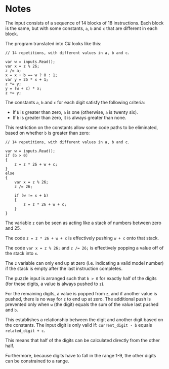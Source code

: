 # Notes
The input consists of a sequence of 14 blocks of 18 instructions.
Each block is the same, but with some constants, `a`, `b` and `c` that are different in each block.

The program translated into C# looks like this:

    // 14 repetitions, with different values in a, b and c.

    var w = inputs.Read();
    var x = z % 26;
    z /= a;
    x = x + b == w ? 0 : 1;
    var y = 25 * x + 1;
    z *= y;
    y = (w + c) * x;
    z += y;

The constants `a`, `b` and `c` for each digit satisfy the following criteria:

* If `b` is greater than zero, `a` is one (otherwise, `a` is twenty six).
* If `b` is greater than zero, it is always greater than none.

This restriction on the constants allow some code paths to be eliminated, based on whether `b` is greater than zero:

    // 14 repetitions, with different values in a, b and c.

    var w = inputs.Read();
    if (b > 0)
    {
        z = z * 26 + w + c;
    }
    else
    {
        var x = z % 26;
        z /= 26;

        if (w != x + b)
        {
            z = z * 26 + w + c;
        }
    }

The variable `z` can be seen as acting like a stack of numbers between zero and 25.

The code `z = z * 26 + w + c` is effectively pushing `w + c` onto that stack.

The code `var x = z % 26;` and `z /= 26;` is effectively popping a value off of the stack into `x`.

The `z` variable can only end up at zero (i.e. indicating a valid model number) if the stack is empty after the last instruction completes.

The puzzle input is arranged such that `b > 0` for exactly half of the digits (for these digits, a value is always pushed to `z`).

For the remaining digits, a value is popped from `z`, and if another value is pushed, there is no way for `z` to end up at zero.
The additional push is prevented only when `w` (the digit) equals the sum of the value last pushed and `b`.

This establishes a relationship between the digit and another digit based on the constants.
The input digit is only valid if:
`current_digit - b` equals `related_digit + c`.

This means that half of the digits can be calculated directly from the other half.

Furthermore, because digits have to fall in the range 1-9, the other digits can be constrained to a range.
